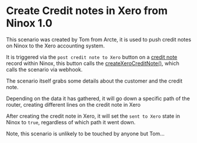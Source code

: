 # Create Credit notes in Xero from Ninox 1.0

This scenario was created by Tom from Arcte, it is used to push credit notes on Ninox to the Xero accounting system.

It is triggered via the `post credit note to Xero` button on a [credit note](../ninoxTables/creditNotes.md) record within Ninox, this button calls the [createXeroCreditNote()](../ninoxGeneral/globalFunctions/createXeroCreditNote.md), which calls the scenario via webhook.

The scenario itself grabs some details about the customer and the credit note.

Depending on the data it has gathered, it will go down a specific path of the router, creating different lines on the credit note in Xero

After creating the credit note in Xero, it will set the `sent to Xero` state in Ninox to `true`, regardless of which path it went down.

Note, this scenario is unlikely to be touched by anyone but Tom...
